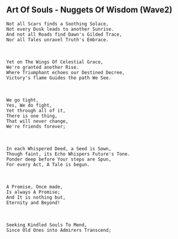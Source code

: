 ## Art Of Souls - Nuggets Of Wisdom (Wave2)

    Not all Scars finds a Soothing Solace,
    Not every Dusk leads to another Sunrise.
    And not all Roads find Dawn's Gilded Trace,
    Nor all Tales unravel Truth's Embrace.
  <br/>
  
    Yet on The Wings Of Celestial Grace,
    We're granted another Rise.
    Where Triumphant echoes our Destined Decree,
    Victory's flame Guides the path We See.
  <br/>

    We go tight, 
    Yes, We do fight, 
    Yet through all of it, 
    There is one thing,
    That will never change, 
    We're friends forever;
  <br/>
  
    In each Whispered Deed, a Seed is Sown,
    Though faint, its Echo Whispers Future's Tone.
    Ponder deep before Your steps are Spun,
    For every Act, A Tale is begun.
  <br/>
  
    A Promise, Once made,
    Is always A Promise;
    And It is nothing but,
    Eternity and Beyond!
  <br/>
  
    Seeking Kindled Souls To Mend,
    Since Old Ones into Admirers Transcend;
  <br/>
